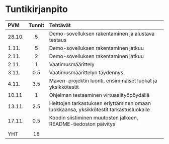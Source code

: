 # Tuntikirjanpito

| PVM | Tunnit | Tehtävät |
| :-----|:---:| :-----|
| 28.10.|  5  | Demo-sovelluksen rakentaminen ja alustava testaus |
| 1.11. |  5  | Demo-sovelluksen rakentaminen jatkuu |
| 2.11. |  2  | Demo-sovelluksen rakentaminen jatkuu |
| 2.11. |  1  | Vaatimusmäärittely |
| 3.11. | 0.5 | Vaatimusmäärittelyn täydennys |
| 4.11. | 3.5 | Maven-projektin luonti, ensimmäiset luokat ja yksikkötestit |
| 10.11 |  1  | Ohjelman testaaminen virtuaalityöpöydällä |
| 13.11.| 2.5 | Heittojen tarkastuksen eriyttäminen omaan luokkaansa, yksikkötestit tarkastusluokalle |
| 17.11.| 0.5 | Koodin siistiminen muutosten jälkeen, README-tiedoston päivitys |
|       |     | |
| YHT   | 18  | |
